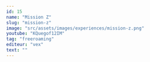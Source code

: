 ```yaml
---
id: 15
name: "Mission Z"
slug: "mission-z"
image: "src/assets/images/experiences/mission-z.png"
youtube: "KQuegof12IM"
tag: "freeroaming"
editeur: "vex"
text: ""
---
```

